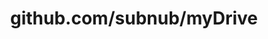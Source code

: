 ---
layout: post
title: github.com/subnub/myDrive
categories: link
tags: [انگلیسی, برنامه‌نویسی]
---